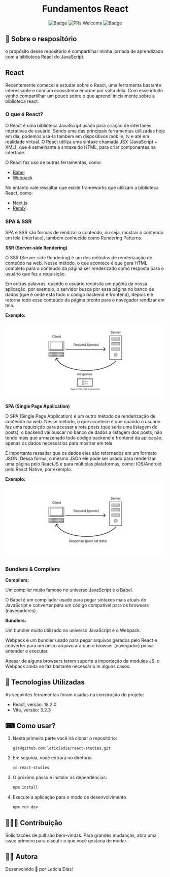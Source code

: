 <h1  align="center">Fundamentos React</h1>

<div align="center">

![Badge](https://img.shields.io/badge/Study-React-%2361dafb?style=flat-square&logo=ghost)
![PRs Welcome](https://img.shields.io/badge/PRs-welcome-brightgreen.svg?style=flat-square)
![Badge](https://img.shields.io/github/license/Mikkaiser/blog-techknowledge-front?style=flat-square)

</div>

## 📖 Sobre o respositório

<p>
    o propósito desse repositório é compartilhar minha jornada de aprendizado com a biblioteca React do JavaScript.
</p>

## React

<p>Recentemente comecei a estudar sobre o React, uma ferramenta bastante interessante e com um ecossitema enorme por volta dela. Com esse intuito venho compartilhar um pouco sobre o que aprendi inicialmente sobre a biblioteca react.</p>

### O que é React?

<p>O React é uma biblioteca JavaScript usada para criação de interfaces interativas de usuário. Sendo uma das principais ferramentas utilizadas hoje em dia, podemos usá-la também em dispositivos mobile, tv e até em realidade virtual. O React utiliza uma sintaxe chamada JSX (JavaScript + XML), que é semelhante a sintaxe do HTML, para criar componentes na interface.</p>

<p>O React faz uso de outras ferramentas, como:</p>

- [Babel](https://babeljs.io/)
- [Webpack](https://webpack.js.org/)

<p>No entanto vale ressaltar que existe frameworks que utilizam a biblioteca React, como:</p>

- [Next.js](https://nextjs.org/)
- [Remix](https://remix.run/)

### SPA & SSR

<p>SPA e SSR são formas de rendizar o conteúdo, ou seja, mostrar o conteúdo em tela (interface), também conhecido como Rendering Patterns.</p>

**SSR (Server-side Rendering)**

<p>O SSR (Server-side Rendering) é um dos métodos de renderização de conteúdo na web. Nesse método, o que acontece é que gera HTML completo para o conteúdo da página ser renderizado como resposta para o usuário que fez a requisição.</p>

<p>Em outras palavras, quando o usuário requisita um paǵina da nossa aplicação, por exemplo, o servidor busca por essa página no banco de dados (que é onde está todo o código backend e frontend), depois ele retorna todo esse conteúdo da página pronto para o navegador rendizar em tela.</p>

**Exemplo:**

<img src="src/assets/SSR.png">

**SPA (Single Page Application)**

<p>O SPA (Single Page Application) é um outro método de renderização de conteúdo na web. Nesse método, o que acontece é que quando o usuário faz uma requisição para acessar a rota posts (que seria uma listagem de posts), o backend vai buscar no banco de dados a listagem dos posts, não tendo mais que armazenado todo código backend e frontend da aplicação, apenas os dados necessários para mostrar em tela.</p>

<p>É importante ressaltar que os dados eles são retornados em um formato JSON. Dessa forma, o mesmo JSOn ele pode ser usado para renderizar uma página pelo ReactJS e para múltiplas plataformas, como: IOS/Android pelo React Native, por exemplo.</p>

**Exemplo:**
<img src="src/assets/SPA.png">

### Bundlers & Compilers

**Compilers:**

<p>Um compiler muito famoso no universo JavaScript é o Babel.</p>
<p>O Babel é um compilador usado para pegar sintaxes mais atuais do JavaScript e converter para um código compatível para os browsers (navegadores).</p>

**Bundlers:**

<p>Um bundler muito utilizado no universo JavaScript é o Webpack.</p>
<p>Webpack é um bundler usado para pegar arquivos gerados pelo React e converter para um único arquivo ara que o browser (navegador) possa entender e executar.</p>

<p>Apesar de alguns browsers terem suporte a importação de modules JS, o Webpack ainda se faz bastante necessário m alguns casos.</p>

## 📌 Tecnologias Utilizadas

<p>As seguintes ferramentas foram usadas na construção do projeto:</p>

- React, versão: 18.2.0
- Vite, versão: 3.2.3

## ⌨ Como usar?

1. Nesta primeira parte você irá clonar o repositório:

   ```bash
   git@github.com:leticiadia/react-studies.git

   ```

2. Em seguida, você entrará no diretório:
   ```bash
   cd react-studies
   ```
3. O próximo passo é instalar as dependências:

   ```bash
   npm install
   ```

4. Execute a aplicação para o modo de desenvolvimento
   ```bash
   npm run dev
   ```

## 🧑‍🚀🚀 Contribuição

<p>Solicitações de pull são bem-vindas. Para grandes mudanças, abra uma issue primeiro para discutir o que você gostaria de mudar.</p>

## 👩‍💻 Autora

<p>Desenvolvido 💜 por Leticia Dias!</p>
